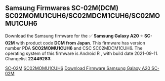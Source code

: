 <h2>Samsung Firmwares SC-02M(DCM) SC02MOMU1CUH6/SC02MDCM1CUH6/SC02MOMU1CUH6</h2>
Download the Samsung firmware for the ✅ <strong>Samsung Galaxy A20 </strong> ⭐ <strong>SC-02M</strong> with product code <strong>DCM</strong> <strong> from Japan</strong>. This firmware has version number PDA <strong>SC02MOMU1CUH6</strong> and CSC SC02MDCM1CUH6. The operating system of this firmware is Android R , with build date 2021-09-11. Changelist <strong>22449283</strong>.


[SC-02M](https://samfirm.shop/samsung/model/SC-02M)
[SC02MOMU1CUH6](https://samfirm.shop/samsung/pda/SC02MOMU1CUH6)
[Download Firmware Samsung Galaxy A20 SC-02M](https://samfirm.shop/samsung/firmware/455589)
